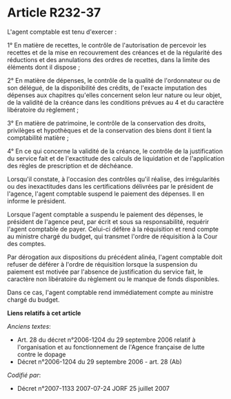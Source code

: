 # Article R232-37

L'agent comptable est tenu d'exercer :

1° En matière de recettes, le contrôle de l'autorisation de percevoir les recettes et de la mise en recouvrement des créances
et de la régularité des réductions et des annulations des ordres de recettes, dans la limite des éléments dont il dispose ;

2° En matière de dépenses, le contrôle de la qualité de l'ordonnateur ou de son délégué, de la disponibilité des crédits, de
l'exacte imputation des dépenses aux chapitres qu'elles concernent selon leur nature ou leur objet, de la validité de la
créance dans les conditions prévues au 4 et du caractère libératoire du règlement ;

3° En matière de patrimoine, le contrôle de la conservation des droits, privilèges et hypothèques et de la conservation des
biens dont il tient la comptabilité matière ;

4° En ce qui concerne la validité de la créance, le contrôle de la justification du service fait et de l'exactitude des
calculs de liquidation et de l'application des règles de prescription et de déchéance.

Lorsqu'il constate, à l'occasion des contrôles qu'il réalise, des irrégularités ou des inexactitudes dans les certifications
délivrées par le président de l'agence, l'agent comptable suspend le paiement des dépenses. Il en informe le président.

Lorsque l'agent comptable a suspendu le paiement des dépenses, le président de l'agence peut, par écrit et sous sa
responsabilité, requérir l'agent comptable de payer. Celui-ci défère à la réquisition et rend compte au ministre chargé du
budget, qui transmet l'ordre de réquisition à la Cour des comptes.

Par dérogation aux dispositions du précédent alinéa, l'agent comptable doit refuser de déférer à l'ordre de réquisition
lorsque la suspension du paiement est motivée par l'absence de justification du service fait, le caractère non libératoire du
règlement ou le manque de fonds disponibles.

Dans ce cas, l'agent comptable rend immédiatement compte au ministre chargé du budget.

**Liens relatifs à cet article**

_Anciens textes_:

  - Art. 28 du décret n°2006-1204 du 29 septembre 2006 relatif à l'organisation et au fonctionnement de l'Agence française de lutte contre le dopage
  - Décret n°2006-1204 du 29 septembre 2006 - art. 28 (Ab)

_Codifié par_:

  - Décret n°2007-1133 2007-07-24 JORF 25 juillet 2007
